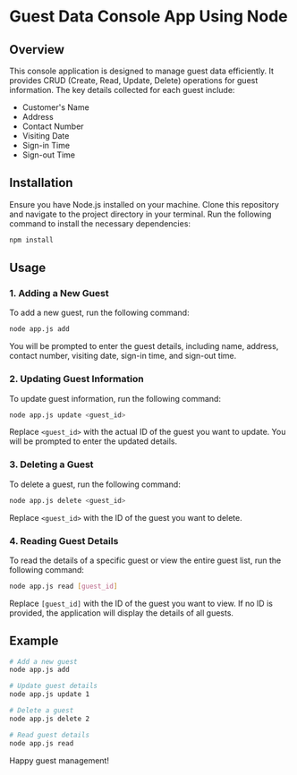 # Guest Data Console App Using Node

## Overview

This console application is designed to manage guest data efficiently. It provides CRUD (Create, Read, Update, Delete) operations for guest information. The key details collected for each guest include:

- Customer's Name
- Address
- Contact Number
- Visiting Date
- Sign-in Time
- Sign-out Time

## Installation

Ensure you have Node.js installed on your machine. Clone this repository and navigate to the project directory in your terminal. Run the following command to install the necessary dependencies:

```bash
npm install
```

## Usage

### 1. Adding a New Guest

To add a new guest, run the following command:

```bash
node app.js add
```

You will be prompted to enter the guest details, including name, address, contact number, visiting date, sign-in time, and sign-out time.

### 2. Updating Guest Information

To update guest information, run the following command:

```bash
node app.js update <guest_id>
```

Replace `<guest_id>` with the actual ID of the guest you want to update. You will be prompted to enter the updated details.

### 3. Deleting a Guest

To delete a guest, run the following command:

```bash
node app.js delete <guest_id>
```

Replace `<guest_id>` with the ID of the guest you want to delete.

### 4. Reading Guest Details

To read the details of a specific guest or view the entire guest list, run the following command:

```bash
node app.js read [guest_id]
```

Replace `[guest_id]` with the ID of the guest you want to view. If no ID is provided, the application will display the details of all guests.

## Example

```bash
# Add a new guest
node app.js add

# Update guest details
node app.js update 1

# Delete a guest
node app.js delete 2

# Read guest details
node app.js read
```


Happy guest management!
